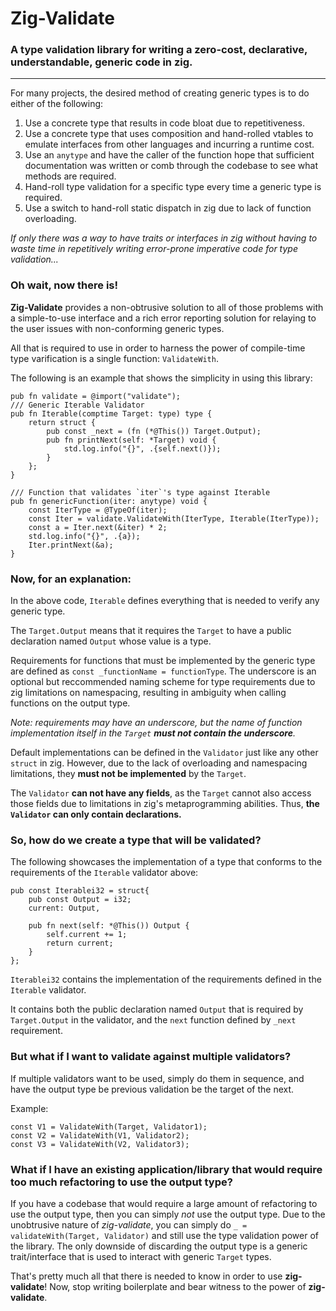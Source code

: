 # Zig-Validate

### A type validation library for writing a zero-cost, declarative, understandable, generic code in zig.

---

For many projects, the desired method of creating generic types is to do either of the following:

1. Use a concrete type that results in code bloat due to repetitiveness.
2. Use a concrete type that uses composition and hand-rolled vtables to emulate interfaces from other languages and incurring a runtime cost.
3. Use an `anytype` and have the caller of the function hope that sufficient documentation was written or comb through the codebase to see what methods are required.
4. Hand-roll type validation for a specific type every time a generic type is required.
5. Use a switch to hand-roll static dispatch in zig due to lack of function overloading.

*If only there was a way to have traits or interfaces in zig without having to waste time in repetitively writing error-prone imperative code for type validation...*

### Oh wait, __now there is!__

__Zig-Validate__ provides a non-obtrusive solution to all of those problems with a simple-to-use interface and a rich error reporting solution for relaying to the user issues with non-conforming generic types.

All that is required to use in order to harness the power of compile-time type varification is a single function: `ValidateWith`.

The following is an example that shows the simplicity in using this library:

```zig
pub fn validate = @import("validate");
/// Generic Iterable Validator
pub fn Iterable(comptime Target: type) type {
    return struct {
        pub const _next = (fn (*@This()) Target.Output);
        pub fn printNext(self: *Target) void {
            std.log.info("{}", .{self.next()});
        }
    };
}

/// Function that validates `iter`'s type against Iterable
pub fn genericFunction(iter: anytype) void {
    const IterType = @TypeOf(iter);
    const Iter = validate.ValidateWith(IterType, Iterable(IterType));
    const a = Iter.next(&iter) * 2;
    std.log.info("{}", .{a});
    Iter.printNext(&a);
}
```
### Now, for an explanation:
In the above code, `Iterable` defines everything that is needed to verify any generic type. 

The `Target.Output` means that it requires the `Target` to have a public declaration named `Output` whose value is a type.

Requirements for functions that must be implemented by the generic type are defined as `const _functionName = functionType`. The underscore is an optional but reccommended naming scheme for type requirements due to zig limitations on namespacing, resulting in ambiguity when calling functions on the output type.

_Note: requirements may have an underscore, but the name of function implementation itself in the `Target` **must not contain the underscore**._ 

Default implementations can be defined in the  `Validator` just like any other `struct` in zig. However, due to the lack of overloading and namespacing limitations, they **must not be implemented** by the `Target`.

The `Validator` **can not have any fields**, as the `Target` cannot also access those fields due to limitations in zig's metaprogramming abilities. Thus, **the `Validator` can only contain declarations.**

### So, how do we create a type that will be validated?

The following showcases the implementation of a type that conforms to the requirements of the `Iterable` validator above:

```zig
pub const Iterablei32 = struct{
    pub const Output = i32;
    current: Output,

    pub fn next(self: *@This()) Output {
        self.current += 1;
        return current;
    }
};
```
`Iterablei32` contains the implementation of the requirements defined in the `Iterable` validator.

It contains both the public declaration named `Output` that is required by `Target.Output` in the validator, and the `next` function defined by `_next` requirement.

### But what if I want to validate against multiple validators?

If multiple validators want to be used, simply do them in sequence, and have the output type be previous validation be the target of the next.

Example:
```zig
const V1 = ValidateWith(Target, Validator1);
const V2 = ValidateWith(V1, Validator2);
const V3 = ValidateWith(V2, Validator3);
```

### What if I have an existing application/library that would require too much refactoring to use the output type?

If you have a codebase that would require a large amount of refactoring to use the output type, then you can simply _not_ use the output type. Due to the unobtrusive nature of *zig-validate*, you can simply do `_ = validateWith(Target, Validator)` and still use the type validation power of the library. The only downside of discarding the output type is a generic trait/interface that is used to interact with generic `Target` types.

That's pretty much all that there is needed to know in order to use **zig-validate**! Now, stop writing boilerplate and bear witness to the power of **zig-validate**.